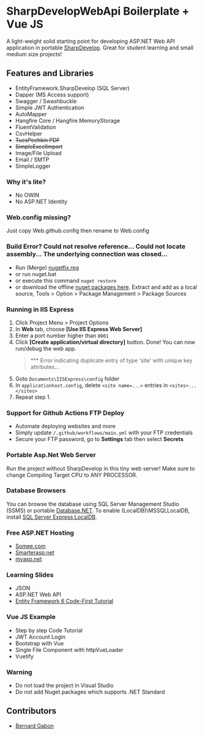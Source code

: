 # SharpDevelopWebApi Boilerplate + Vue JS

A light-weight solid starting point for developing ASP.NET Web API application in portable [SharpDevelop](https://portable.info.pl/sharpdevelop-portable/). Great for student learning and small medium size projects!

## Features and Libraries

- EntityFramework.SharpDevelop (SQL Server)
- Dapper (MS Access support)
- Swagger / Swashbuckle
- Simple JWT Authentication
- AutoMapper
- Hangfire Core / Hangfire.MemoryStorage
- FluentValidation
- CsvHelper
- ~~TuesPechkin PDF~~
- ~~SimpleExcelImport~~
- Image/File Upload
- Email / SMTP
- SimpleLogger

### Why it's lite?

- No OWIN
- No ASP.NET Identity

### Web.config missing?

Just copy Web.github.config then rename to Web.config

### Build Error? Could not resolve reference... Could not locate assembly... The underlying connection was closed...
- Run (Merge) [nugetfix.reg](https://stackoverflow.com/a/53677845/1281209)
- or run nuget.bat
- or execute this command `nuget restore`
- or download the offline [nuget packages here](https://drive.google.com/file/d/1_BPJqxucppNr5WX337RRxpl8jv7YB8Kd/view?usp=sharing). Extract and add as a local source, Tools > Option > Package Management > Package Sources

### Running in IIS Express

1. Click Project Menu > Project Options
2. In **Web** tab, choose **[Use IIS Express Web Server]**
3. Enter a port number higher than `8001`
4. Click **[Create application/virtual directory]** button. Done! You can now run/debug the web app.
   > \*\*\* Error indicating duplicate entry of type 'site' with unique key attributes...
5. Goto `Documents\IISExpress\config` folder
6. In `applicationhost.config`, delete `<site name=...>` entries in `<sites>...</sites>`
7. Repeat step 1.

### Support for Github Actions FTP Deploy

- Automate deploying websites and more
- Simply update `/.github/workflows/main.yml` with your FTP credentials
- Secure your FTP password, go to **Settings** tab then select **Secrets**

### Portable Asp.Net Web Server

Run the project without SharpDevelop in this tiny web server! Make sure to change Compiling Target CPU to ANY PROCESSOR.

### Database Browsers

You can browse the database using SQL Server Management Studio (SSMS) or portable [Database.NET](https://bit.ly/30tqqxU). To enable (LocalDB)\MSSQLLocalDB, install [SQL Server Express LocalDB](https://bit.ly/2Mlijj1).

### Free ASP.NET Hosting

- [Somee.com](https://somee.com/FreeAspNetHosting.aspx)
- [Smarterasp.net](https://www.smarterasp.net/secured_signup?plantype=FREE)
- [myasp.net](https://www.myasp.net/freeaspnethosting)

### Learning Slides

- JSON
- ASP.NET Web API
- [Entity Framework 6 Code-First Tutorial](https://bernardgabon.com/blog/entity-framework-tutorial/)

### Vue JS Example

- Step by step Code Tutorial
- JWT Account Login
- Bootstrap with Vue
- Single File Component with httpVueLoader
- Vuetify

### Warning

- Do not load the project in Visual Studio
- Do not add Nuget packages which supports .NET Standard

## Contributors

- [Bernard Gabon](https://bernardgabon.com)
